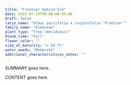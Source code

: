 ```yaml
---
title: "Frontier Hybrid Elm"
date: 2022-07-24T00:00:00-05:00
draft: false
latin_name: "Ulmus parvifolia x carpinifolia ‘Frontier’"
family_name: "Ulmaceae"
plant_type: "Tree (deciduous)"
bloom_time: "Fall"
flower_color: ""
size_at_maturity: "> 24 ft"
water_needs: "Moderate"
additional_characteristices_notes: ""
---
```


SUMMARY goes here.

<!--more-->

CONTENT goes here.